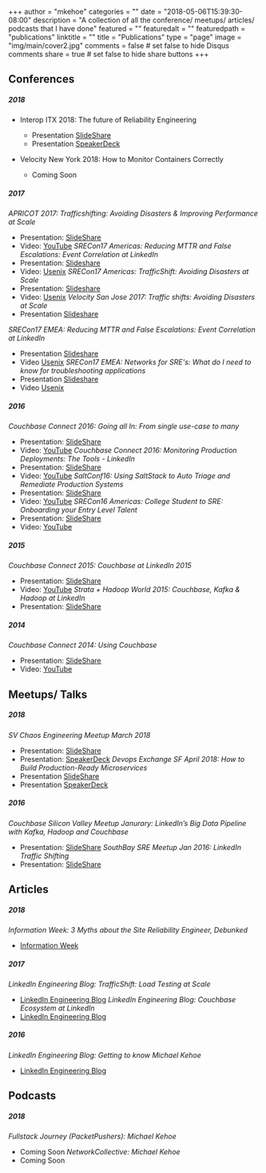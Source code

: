 +++
author = "mkehoe"
categories = ""
date = "2018-05-06T15:39:30-08:00"
description = "A collection of all the conference/ meetups/ articles/ podcasts that I have done"
featured = ""
featuredalt = ""
featuredpath = "publications"
linktitle = ""
title = "Publications"
type = "page"
image = "img/main/cover2.jpg"
comments = false     # set false to hide Disqus comments
share = true        # set false to hide share buttons
+++

## Conferences
##### 2018
* Interop ITX 2018: The future of Reliability Engineering
  * Presentation [SlideShare](https://www.slideshare.net/MichaelKehoe3/the-next-wave-of-reliability-engineering)
  * Presentation [SpeakerDeck](https://speakerdeck.com/michaelkehoe/the-next-wave-of-reliability-engineering-interop-itx-2018)

* Velocity New York 2018: How to Monitor Containers Correctly
  * Coming Soon

##### 2017
*APRICOT 2017: Trafficshifting: Avoiding Disasters & Improving Performance at Scale*
* Presentation: [SlideShare](https://www.slideshare.net/MichaelKehoe3/apricot-2017-trafficshifting-avoiding-disasters-improving-performance-at-scale-72682406)
* Video: [YouTube](https://www.youtube.com/watch?v=gfrpAIuTnoc&t=9s)
*SRECon17 Americas: Reducing MTTR and False Escalations: Event Correlation at LinkedIn*
* Presentation: [Slideshare](https://www.slideshare.net/MichaelKehoe3/reducing-mttr-and-false-escalations-event-correlation-at-linkedin-73177586)
* Video: [Usenix](https://www.usenix.org/conference/srecon17americas/program/presentation/kehoe_mttr)
*SRECon17 Americas: TrafficShift: Avoiding Disasters at Scale*
* Presentation: [Slideshare](https://www.slideshare.net/MichaelKehoe3/sreconamericas2017-trafficshift-avoiding-disasters-at-scale)
* Video: [Usenix](https://www.usenix.org/conference/srecon17americas/program/presentation/kehoe_trafficshift)
*Velocity San Jose 2017: Traffic shifts: Avoiding Disasters at Scale*
* Presentation [Slideshare](https://www.slideshare.net/MichaelKehoe3/velocity-san-jose-2017-traffic-shifts-avoiding-disasters-at-scale)

*SRECon17 EMEA: Reducing MTTR and False Escalations: Event Correlation at LinkedIn*
* Presentation [Slideshare](https://www.slideshare.net/MichaelKehoe3/sreconeurope2017-reducing-mttr-and-false-escalations-event-correlation-at-linkedin)
* Video [Usenix](https://www.usenix.org/conference/srecon17europe/program/presentation/kehoe-0)
*SRECon17 EMEA: Networks for SRE's: What do I need to know for troubleshooting applications*
* Presentation [Slideshare](https://www.slideshare.net/MichaelKehoe3/sreconeurope2017-networks-for-sres)
* Video [Usenix](https://www.usenix.org/conference/srecon17europe/program/presentation/kehoe)

##### 2016
*Couchbase Connect 2016: Going all In: From single use-case to many*
* Presentation: [SlideShare](http://www.slideshare.net/MichaelKehoe3/couchbase-connect-2016-68421388)
* Video: [YouTube](https://www.youtube.com/watch?v=1shb4UZON_I&t=3s)
*Couchbase Connect 2016: Monitoring Production Deployments: The Tools - LinkedIn*
* Presentation: [SlideShare](http://www.slideshare.net/MichaelKehoe3/couchbase-connect-2016-monitoring-production-deployments-the-tools-linkedin)
* Video: [YouTube](https://www.youtube.com/watch?v=Dv6SWGfRWn0&t=30s)
*SaltConf16: Using SaltStack to Auto Triage and Remediate Production Systems*
* Presentation: [SlideShare](http://www.slideshare.net/MichaelKehoe3/michael-kehoe-61165500)
* Video: [YouTube](https://www.youtube.com/watch?v=4LapQ9Zhr_E)
*SRECon16 Americas: College Student to SRE: Onboarding your Entry Level Talent*
* Presentation: [SlideShare](http://www.slideshare.net/MichaelKehoe3/srecon-usa-2016-growing-your-entry-level-talent)
* Video: [YouTube](https://www.youtube.com/watch?v=TYX5ihgIL7s)

##### 2015
*Couchbase Connect 2015: Couchbase at LinkedIn 2015*
* Presentation: [SlideShare](https://www.slideshare.net/slideshow/embed_code/key/9quM4qNUXJ0KO5)
* Video: [YouTube](https://www.youtube.com/watch?v=TmjY1HJemi4)
*Strata + Hadoop World 2015: Couchbase, Kafka & Hadoop at LinkedIn*
* Presentation: [SlideShare](http://www.slideshare.net/MichaelKehoe3/couchbasetohadoopmattmichaeljustin-v4-44977611)

##### 2014
*Couchbase Connect 2014: Using Couchbase*
* Presentation: [SlideShare](http://www.slideshare.net/Couchbase/couchbase-at-linkedin-couchbase-connect-2014)
* Video: [YouTube](https://www.youtube.com/watch?v=J9PTmSwZE-8)

## Meetups/ Talks
##### 2018
*SV Chaos Engineering Meetup March 2018*
* Presentation: [SlideShare](https://www.slideshare.net/MichaelKehoe3/sf-chaos-engineering-meetup-building-disaster-recovery-via-resilience-engineering)
* Presentation: [SpeakerDeck](https://speakerdeck.com/michaelkehoe/building-disaster-recovery-via-resilience-engineering-sv-chaos-engineering-meetup-2018)
*Devops Exchange SF April 2018: How to Build Production-Ready Microservices*
* Presentation [SlideShare](https://www.slideshare.net/MichaelKehoe3/building-productionready-microservices-devopsexchangesf)
* Presentation [SpeakerDeck](https://speakerdeck.com/michaelkehoe/how-to-build-production-ready-microservices-devops-exchange-sf)

##### 2016
*Couchbase Silicon Valley Meetup Janurary: LinkedIn’s Big Data Pipeline with Kafka, Hadoop and Couchbase*
* Presentation: [SlideShare](http://www.slideshare.net/MichaelKehoe3/couchbase-meetup-jan-2016)
*SouthBay SRE Meetup Jan 2016: LinkedIn Traffic Shifting*
* Presentation: [SlideShare](http://www.slideshare.net/MichaelKehoe3/southbay-sre-meetup-jan-2016)

## Articles
##### 2018
*Information Week: 3 Myths about the Site Reliability Engineer, Debunked*
* [Information Week](https://www.informationweek.com/devops/3-myths-about-the-site-reliability-engineer-debunked/d/d-id/1331300)

##### 2017
*LinkedIn Engineering Blog: TrafficShift: Load Testing at Scale*
* [LinkedIn Engineering Blog](https://engineering.linkedin.com/blog/2017/05/trafficshift--load-testing-at-scale)
*LinkedIn Engineering Blog: Couchbase Ecosystem at LinkedIn*
* [LinkedIn Engineering Blog](https://engineering.linkedin.com/blog/2017/12/couchbase-ecosystem-at-linkedin)

##### 2016
*LinkedIn Engineering Blog: Getting to know Michael Kehoe*
* [LinkedIn Engineering Blog](https://engineering.linkedin.com/blog/2016/02/getting-to-know-michael-kehoe)

## Podcasts
##### 2018
*Fullstack Journey (PacketPushers): Michael Kehoe*
* Coming Soon
*NetworkCollective: Michael Kehoe*
* Coming Soon
